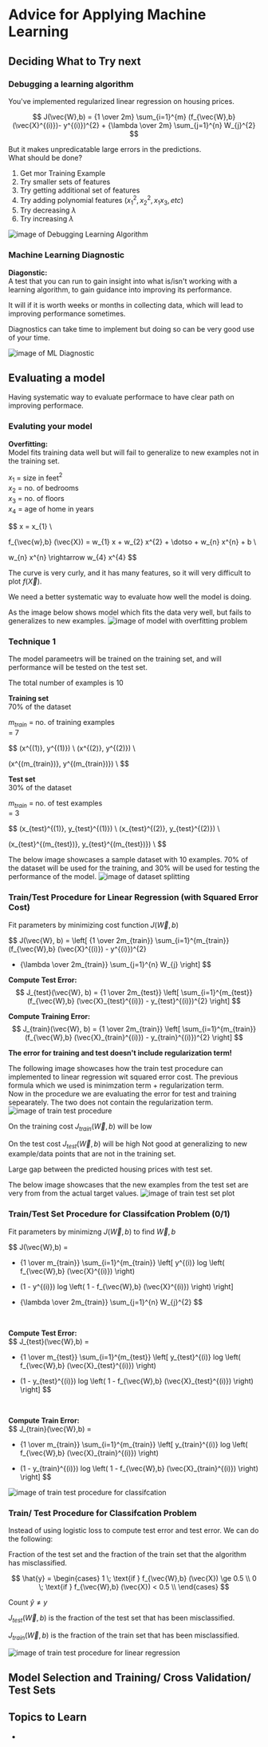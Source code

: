 # Advice for Applying Machine Learning



## Deciding What to Try next


### Debugging a learning algorithm

You've implemented regularized linear regression on housing prices.

$$
J(\vec{W},b) = {1 \over 2m} \sum_{i=1}^{m} (f_{\vec{W},b}(\vec{X}^{(i)})- y^{(i)})^{2} + {\lambda \over 2m} \sum_{j=1}^{n} W_{j}^{2}
$$

But it makes unpredicatable large errors in the predictions.  
What should be done?


1. Get mor Training Example
2. Try smaller sets of features
3. Try getting additional set of features
4. Try adding polynomial features $(x_{1}^{2}, x_{2}^{2}, x_{1} x_{3}, etc)$
5. Try decreasing $\lambda$
6. Try increasing $\lambda$


![image of Debugging Learning Algorithm](images/Debugging-Learning-Algorithm.png)

### Machine Learning Diagnostic

**Diagonstic:**  
A test that you can run to gain insight into what is/isn't working with a learning algorithm, to gain guidance into improving its performance.


It will if it is worth weeks or months in collecting data, which will lead to improving performance sometimes.


Diagnostics can take time to implement
but doing so can be very good use of your time.

![image of ML Diagnostic](images/ML-Diagnostic.png)


## Evaluating a model

Having systematic way to evaluate performace to have clear path on improving performace.


### Evaluting your model


**Overfitting:**  
Model fits training data well but will fail to generalize to new examples not in the training set.


$x_{1}$ = size in feet$^{2}$  
$x_{2}$ = no. of bedrooms  
$x_{3}$ = no. of floors  
$x_{4}$ = age of home in years  

$$
x = x_{1} \\

f_{\vec{w},b} (\vec{X}) = w_{1} x + w_{2} x^{2} + \dotso + w_{n} x^{n} + b \\

w_{n} x^{n} \rightarrow w_{4} x^{4}
$$

The curve is very curly, and it has many features, so it will very difficult to plot $f(\vec{X})$.

We need a better systematic way to evaluate how well the model is doing.

As the image below shows model which fits the data very well, but fails to generalizes to new examples.
![image of model with overfitting problem](images/Evaluating-Your-Model.png)


### Technique 1

The model parameetrs will be trained on the training set, and will performance will be tested on the test set.

The total number of examples is 10

**Training set**  
70% of the dataset

$m_{train}$ = no. of training examples  
= 7

$$
(x^{(1)}, y^{(1)}) \\
(x^{(2)}, y^{(2)}) \\

(x^{(m_{train})}, y^{(m_{train})}) \\
$$


**Test set**  
30% of the dataset

$m_{train}$ = no. of test examples  
= 3

$$
(x_{test}^{(1)}, y_{test}^{(1)}) \\
(x_{test}^{(2)}, y_{test}^{(2)}) \\

(x_{test}^{(m_{test})}, y_{test}^{(m_{test})}) \\
$$


The below image showcases a sample dataset with 10 examples. 70% of the dataset will be used for the training, and 30% will be used for testing the performance of the model.
![image of dataset splitting](images/Dataset-Splitting.png)



### Train/Test Procedure for Linear Regression (with Squared Error Cost)

Fit parameters by minimizing cost function $J(\vec{W},b)$

$$
J(\vec{W}, b) =
\left[
{1 \over 2m_{train}}
\sum_{i=1}^{m_{train}}
(f_{\vec{W},b} (\vec{X}^{(i)}) - y^{(i)})^{2}
+ {\lambda \over 2m_{train}}
\sum_{j=1}^{n} W_{j}
\right]
$$


**Compute Test Error:**  
$$
J_{test}(\vec{W}, b) =
{1 \over 2m_{test}}
\left[
\sum_{i=1}^{m_{test}}
(f_{\vec{W},b} (\vec{X}_{test}^{(i)}) - y_{test}^{(i)})^{2}
\right]
$$


**Compute Training Error:**  
$$
J_{train}(\vec{W}, b) =
{1 \over 2m_{train}}
\left[
\sum_{i=1}^{m_{train}}
(f_{\vec{W},b} (\vec{X}_{train}^{(i)}) - y_{train}^{(i)})^{2}
\right]
$$


**The error for training and test doesn't include regularization term!**


The following image showcases how the train test procedure can implemented to linear regression wit squared error cost. The previous formula which we used is minimzation term + regularization term.  
Now in the procedure we are evaluating the error for test and training sepearately. The two does not contain the regularization term.
![image of train test procedure](images/Train-Test-Procedure-Reg.png)


On the training cost $J_{train} (\vec{W}, b)$ will be low

On the test cost $J_{test} (\vec{W}, b)$ will be high
Not good at generalizing to new example/data points that are not in the training set.

Large gap between the predicted housing prices with test set.

The below image showcases that the new examples from the test set are very from from the actual target values.
![image of train test set plot](images/Train-Test-Procedure-J-Values.png)



### Train/Test Set Procedure for Classifcation Problem (0/1)


Fit parameters by minimizng $J(\vec{W},b)$ to find $\vec{W},b$

$$
J(\vec{W},b) =
- {1 \over m_{train}}
\sum_{i=1}^{m_{train}}
\left[
y^{(i)}
log \left(
    f_{\vec{W},b} (\vec{X}^{(i)})
    \right)
+ (1 - y^{(i)})
log \left(
    1 - f_{\vec{W},b} (\vec{X}^{(i)})
    \right)
\right]

+ {\lambda \over 2m_{train}}
\sum_{j=1}^{n} W_{j}^{2}
$$

<br/>

**Compute Test Error:**  
$$
J_{test}(\vec{W},b) =
- {1 \over m_{test}}
\sum_{i=1}^{m_{test}}
\left[
y_{test}^{(i)}
log \left(
    f_{\vec{W},b} (\vec{X}_{test}^{(i)})
    \right)
+ (1 - y_{test}^{(i)})
log \left(
    1 - f_{\vec{W},b} (\vec{X}_{test}^{(i)})
    \right)
\right]
$$

<br/>

**Compute Train Error:**  
$$
J_{train}(\vec{W},b) =
- {1 \over m_{train}}
\sum_{i=1}^{m_{train}}
\left[
y_{train}^{(i)}
log \left(
    f_{\vec{W},b} (\vec{X}_{train}^{(i)})
    \right)
+ (1 - y_{train}^{(i)})
log \left(
    1 - f_{\vec{W},b} (\vec{X}_{train}^{(i)})
    \right)
\right]
$$


![image of train test procedure for classifcation](images/Train-Test-Procedure-Class.png)


### Train/ Test Procedure for Classifcation Problem

Instead of using logistic loss to compute test error and test error. We can do the following:

Fraction of the test set and the fraction of the train set that the algorithm has misclassified.


$$
\hat{y} = 
 \begin{cases}
    1 \; \text{if } f_{\vec{W},b} (\vec{X}) \ge 0.5 \\
    0 \; \text{if } f_{\vec{W},b} (\vec{X}) < 0.5 \\
    \end{cases}
$$

Count $\hat{y} \ne y$

$J_{test} (\vec{W},b)$ is the fraction of the test set that has been misclassified.


$J_{train} (\vec{W},b)$ is the fraction of the train set that has been misclassified.


![image of train test procedure for linear regression](images/Train-Test-Procedure-Class-Improved.png)


## Model Selection and Training/ Cross Validation/ Test Sets






## Topics to Learn

- 